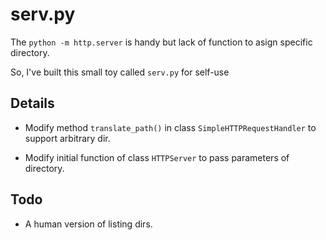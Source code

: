 # serv.py

The `python -m http.server` is handy but lack of function to asign specific directory.

So, I've built this small toy called `serv.py` for self-use


## Details

- Modify method `translate_path()` in class `SimpleHTTPRequestHandler` to support arbitrary dir. 

- Modify initial function of class `HTTPServer` to pass parameters of directory.


## Todo

- A human version of listing dirs.